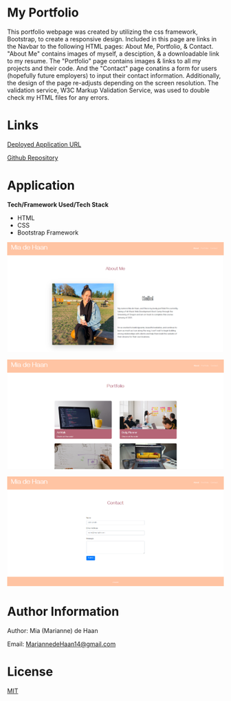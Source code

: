 # My Portfolio

This portfolio webpage was created by utilizing the css framework, Bootstrap, to create a responsive design. Included in this page are links in the Navbar to the following HTML pages: About Me, Portfolio, & Contact. "About Me" contains images of myself, a desciption, & a downloadable link to my resume. The "Portfolio" page contains images & links to all my projects and their code. And the "Contact" page conatins a form for users (hopefully future employers) to input their contact information. Additionally, the design of the page re-adjusts depending on the screen resolution. The validation service, W3C Markup Validation Service, was used to double check my HTML files for any errors. 

# Links

[Deployed Application URL](https://miadehaan.github.io/index.html)

[Github Repository](https://github.com/miadehaan/miadehaan.github.io)

# Application

**Tech/Framework Used/Tech Stack**

- HTML
- CSS
- Bootstrap Framework



![demo1](Assets_Images/demo1.PNG)

![demo2](Assets_Images/demo2.PNG)

![demo3](Assets_Images/demo3.PNG)



# Author Information

Author: Mia (Marianne) de Haan

Email: MariannedeHaan14@gmail.com

# License

[MIT](LICENSE)


